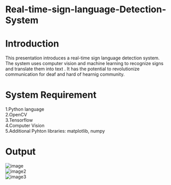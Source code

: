 # Real-time-sign-language-Detection-System

# Introduction
This presentation introduces a real-time sign language detection system. 
The system uses computer vision and machine learning to recognize signs and translate  them into text . 
It has the potential to revolutionize communication for deaf and hard of hearnig community. 

# System Requirement
1.Python language
<br>
2.OpenCV
<br>
3.Tensorflow
<br>
4.Computer Vision
<br>
5.Additional Pyhton libraries: matplotlib, numpy 

# Output 
![image](https://github.com/h-ema-r/sign-language-Detection-System/blob/main/hello.png)
<br>
![image2](https://github.com/h-ema-r/sign-language-Detection-System/blob/main/2023-10-05%20(13).png)
<br>
![image3](https://github.com/h-ema-r/sign-language-Detection-System/blob/main/no.png)
